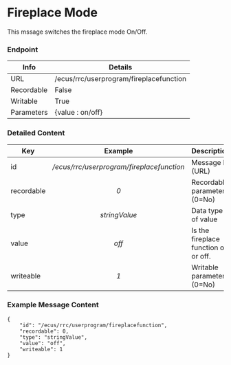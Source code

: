 # Fireplace Mode

This mssage switches the fireplace mode On/Off.

### Endpoint

| Info  | Details |
| ------------- | ------------- |
| URL   | /ecus/rrc/userprogram/fireplacefunction   |
| Recordable   | False   |
| Writable   | True   |
| Parameters  | {value : on/off} |

### Detailed Content

|  Key  | Example | Description |
| ------------- | :------: | ------------------------------ |
|  id | _/ecus/rrc/userprogram/fireplacefunction_ | Message ID (URL) |
|  recordable | _0_ | Recordable parameter (0=No) |
|  type | _stringValue_ | Data type of value |
|  value | _off_ | Is the fireplace function on or off. |
|  writeable | _1_ | Writable parameter (0=No) |



### Example Message Content
```
{
    "id": "/ecus/rrc/userprogram/fireplacefunction",
    "recordable": 0,
    "type": "stringValue",
    "value": "off",
    "writeable": 1
}
```
